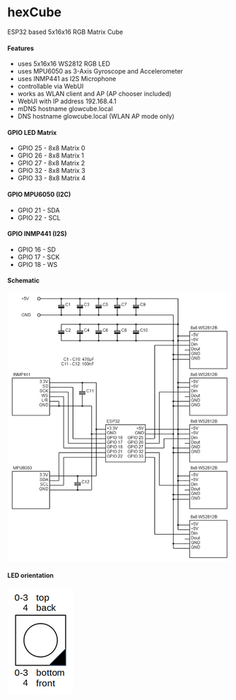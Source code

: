# hexCube
ESP32 based 5x16x16 RGB Matrix Cube
#### Features
* uses 5x16x16 WS2812 RGB LED
* uses MPU6050 as 3-Axis Gyroscope and Accelerometer
* uses INMP441 as I2S Microphone
* controllable via WebUI
* works as WLAN client and AP (AP chooser included)
* WebUI with IP address 192.168.4.1
* mDNS hostname glowcube.local
* DNS hostname glowcube.local (WLAN AP mode only)
#### GPIO LED Matrix
* GPIO 25 - 8x8 Matrix 0
* GPIO 26 - 8x8 Matrix 1
* GPIO 27 - 8x8 Matrix 2
* GPIO 32 - 8x8 Matrix 3
* GPIO 33 - 8x8 Matrix 4
#### GPIO MPU6050 (I2C)
* GPIO 21 - SDA
* GPIO 22 - SCL
#### GPIO INMP441 (I2S)
* GPIO 16 - SD
* GPIO 17 - SCK
* GPIO 18 - WS
#### Schematic
![IMAGE ALT TEXT HERE](documentation/hexCube.png)
#### LED orientation
![IMAGE ALT TEXT HERE](documentation/led_orientation.png)